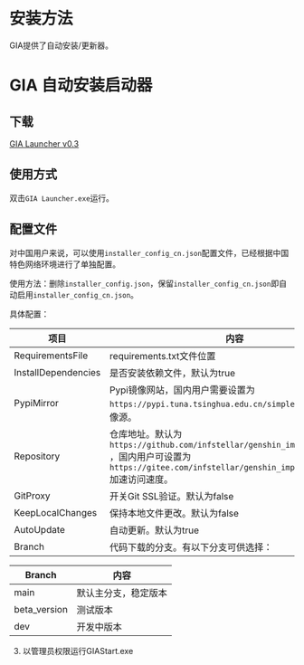 # 安装方法

GIA提供了自动安装/更新器。

# GIA 自动安装启动器

## 下载

[GIA Launcher v0.3](https://github.com/infstellar/genshin_impact_assistant/releases/download/v0.3.0/GIA.Launcher.v0.3.0.7z)

## 使用方式

双击`GIA Launcher.exe`运行。

## 配置文件

对中国用户来说，可以使用`installer_config_cn.json`配置文件，已经根据中国特色网络环境进行了单独配置。

使用方法：删除`installer_config.json`，保留`installer_config_cn.json`即自动启用`installer_config_cn.json`。

具体配置：

| 项目                  | 内容                                                                                                                                          |
|---------------------|---------------------------------------------------------------------------------------------------------------------------------------------|
| RequirementsFile    | requirements.txt文件位置                                                                                                                        |
| InstallDependencies | 是否安装依赖文件，默认为true                                                                                                                            |
| PypiMirror          | Pypi镜像网站，国内用户需要设置为 `https://pypi.tuna.tsinghua.edu.cn/simple` 或其他国内镜像源。                                                                     |
| Repository          | 仓库地址。默认为 `https://github.com/infstellar/genshin_impact_assistant` ，国内用户可设置为 `https://gitee.com/infstellar/genshin_impact_assistant` 加速访问速度。 |
| GitProxy            | 开关Git SSL验证。默认为false                                                                                                                        |
| KeepLocalChanges    | 保持本地文件更改。默认为false                                                                                                                           |
| AutoUpdate          | 自动更新。默认为true                                                                                                                                |
| Branch              | 代码下载的分支。有以下分支可供选择：                                                                                                                          |

| Branch       | 内容         |
|--------------|------------|
| main         | 默认主分支，稳定版本 |
| beta_version | 测试版本       |
| dev          | 开发中版本      |
 
3. 以管理员权限运行GIAStart.exe
